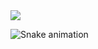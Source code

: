 <picture>
<source 
  srcset="https://github-readme-stats.vercel.app/api?username=anhprgm&show_icons=true&theme=dark"
  media="(prefers-color-scheme: dark)"
/>
<source
  srcset="https://github-readme-stats.vercel.app/api?username=anhprgm&show_icons=true"
  media="(prefers-color-scheme: light), (prefers-color-scheme: no-preference)"
/>
<img src="https://github-readme-stats.vercel.app/api?username=anhprgm&show_icons=true" />
</picture>


![Snake animation](https://github.com/thepiyushmalhotra/thepiyushmalhotra/blob/output/github-contribution-grid-snake.svg)
